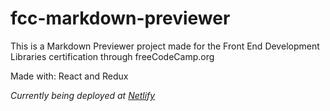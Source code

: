 # fcc-markdown-previewer
This is a Markdown Previewer project made for the Front End Development Libraries certification through freeCodeCamp.org

Made with: React and Redux

*Currently being deployed at [Netlify](https://cocky-poincare-f5b46f.netlify.app)*